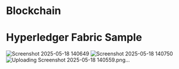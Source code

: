 # Blockchain
# Hyperledger Fabric Sample
![Screenshot 2025-05-18 140649](https://github.com/user-attachments/assets/262b57f1-903f-466b-9dda-2a71cd8c8c8b)
![Screenshot 2025-05-18 140750](https://github.com/user-attachments/assets/4ffbd277-116c-4af0-8501-bb79cf80b91e)
![Uploading Screenshot 2025-05-18 140559.png…]()
